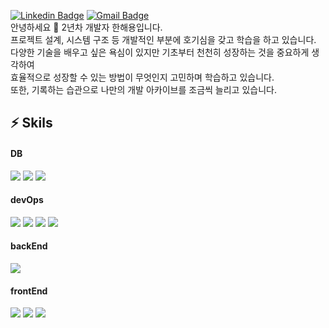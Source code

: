 [![Linkedin Badge](https://img.shields.io/badge/-LinkedIn-blue?style=flat-square&logo=Linkedin&logoColor=white&link=https://www.linkedin.com/in/haeyonghahn/)](https://www.linkedin.com/in/haeyonghahn/)
[![Gmail Badge](https://img.shields.io/badge/Gmail-d14836?style=flat-square&logo=Gmail&logoColor=white&link=mailto:yong80211@gmail.com)](mailto:yong80211@gmail.com)	    
안녕하세요 👋 2년차 개발자 한해용입니다.   
프로젝트 설계, 시스템 구조 등 개발적인 부분에 호기심을 갖고 학습을 하고 있습니다.   
다양한 기술을 배우고 싶은 욕심이 있지만 기초부터 천천히 성장하는 것을 중요하게 생각하여    
효율적으로 성장할 수 있는 방법이 무엇인지 고민하며 학습하고 있습니다.    
또한, 기록하는 습관으로 나만의 개발 아카이브를 조금씩 늘리고 있습니다.

## ⚡ Skils
#### DB
<p>
  <img src="https://img.shields.io/badge/Oracle-F80000?style=flat-square&logo=Oracle&logoColor=white"/>
  <img src="https://img.shields.io/badge/MySQL-4479A1?style=flat-square&logo=MySQL&logoColor=white"/>
  <img src="https://img.shields.io/badge/MariaDB-003545?style=flat-square&logo=MariaDB&logoColor=white"/>
</p>

#### devOps
<p>
  <img src="https://img.shields.io/badge/GitHub_Actions-2088FF?style=flat-square&logo=GitHub-Actions&logoColor=white"/>
  <img src="https://img.shields.io/badge/Jenkins-D24939?style=flat-square&logo=Jenkins&logoColor=white">
  <img src="https://img.shields.io/badge/Amazon EC2-FF9900?style=flat-square&logo=Amazon EC2&logoColor=white">
  <img src="https://img.shields.io/badge/Amazon S3-569A31?style=flat-square&logo=Amazon S3&logoColor=white">
</p>

#### backEnd
<img src="https://img.shields.io/badge/Spring-6DB33F?style=flat-square&logo=Spring&logoColor=white"/>

#### frontEnd
<p>
  <img src="https://img.shields.io/badge/HTML5-E34F26?style=flat-square&logo=HTML5&logoColor=white"/>
  <img src="https://img.shields.io/badge/CSS3-1572B6?style=flat-square&logo=CSS3&logoColor=white"/>
  <img src="https://img.shields.io/badge/JavaScript-F7DF1E?style=flat-square&logo=JavaScript&logoColor=white"/>
</p>
